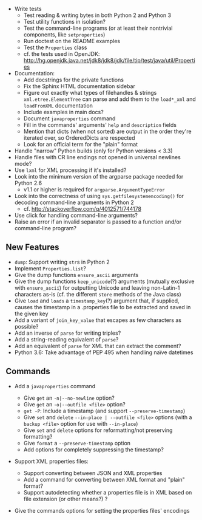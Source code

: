 - Write tests
    - Test reading & writing bytes in both Python 2 and Python 3
    - Test utility functions in isolation?
    - Test the command-line programs (or at least their nontrivial components,
      like `setproperties`)
    - Run doctest on the README examples
    - Test the `Properties` class
    - cf. the tests used in OpenJDK: <http://hg.openjdk.java.net/jdk8/jdk8/jdk/file/tip/test/java/util/Properties>
- Documentation:
    - Add docstrings for the private functions
    - Fix the Sphinx HTML documentation sidebar
    - Figure out exactly what types of filehandles & strings
      `xml.etree.ElementTree` can parse and add them to the `load*_xml` and
      `loadFromXML` documentation
    - Include examples in main docs?
    - Document `javaproperties` command
    - Fill in the commands' arguments' `help` and `description` fields
    - Mention that dicts (when not sorted) are output in the order they're
      iterated over, so OrderedDicts are respected
    - Look for an official term for the "plain" format
- Handle "narrow" Python builds (only for Python versions < 3.3)
- Handle files with CR line endings not opened in universal newlines mode?
- Use `lxml` for XML processing if it's installed?
- Look into the minimum version of the argparse package needed for Python 2.6
    - v1.1 or higher is required for `argparse.ArgumentTypeError`
- Look into the correctness of using `sys.getfilesystemencoding()` for decoding
  command-line arguments in Python 2
    - cf. <http://stackoverflow.com/q/4012571/744178>
- Use click for handling command-line arguments?
- Raise an error if an invalid separator is passed to a function and/or
  command-line program?

New Features
------------
- `dump`: Support writing `str`s in Python 2
- Implement `Properties.list`?
- Give the dump functions `ensure_ascii` arguments
- Give the dump functions `keep_unicode`(?) arguments (mutually exclusive with
  `ensure_ascii`) for outputting Unicode and leaving non-Latin-1 characters
  as-is  (cf. the different `store` methods of the Java class)
- Give `load` and `loads` a `timestamp_key`(?) argument that, if supplied,
  causes the timestamp in a .properties file to be extracted and saved in the
  given key
- Add a variant of `join_key_value` that escapes as few characters as possible?
- Add an inverse of `parse` for writing triples?
- Add a string-reading equivalent of `parse`?
- Add an equivalent of `parse` for XML that can extract the comment?
- Python 3.6: Take advantage of PEP 495 when handling naïve datetimes

Commands
--------
- Add a `javaproperties` command
    - Give `get` an `-n|--no-newline` option?
    - Give `get` an `-o|--outfile <file>` option?
    - `get -P`: Include a timestamp (and support `--preserve-timestamp`)
    - Give `set` and `delete` `--in-place | --outfile <file>` options (with a
      `backup <file>` option for use with `--in-place`)
    - Give `set` and `delete` options for reformatting/not preserving
      formatting?
    - Give `format` a `--preserve-timestamp` option
    - Add options for completely suppressing the timestamp?

- Support XML properties files:
    - Support converting between JSON and XML properties
    - Add a command for converting between XML format and "plain" format?
    - Support autodetecting whether a properties file is in XML based on file
      extension (or other means?) ?

- Give the commands options for setting the properties files' encodings
